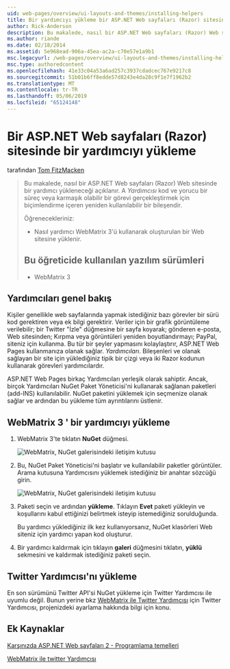 ```yaml
---
uid: web-pages/overview/ui-layouts-and-themes/installing-helpers
title: Bir yardımcıyı yükleme bir ASP.NET Web sayfaları (Razor) sitesinde | Microsoft Docs
author: Rick-Anderson
description: Bu makalede, nasıl bir ASP.NET Web sayfaları (Razor) Web sitesinde bir yardımcı yükleneceği açıklanır. Bir yardımcı kod ve işaretlemede başına içeren yeniden kullanılabilir bir bileşen olan...
ms.author: riande
ms.date: 02/18/2014
ms.assetid: 5e968ead-906a-45ea-ac2a-c70e57e1a9b1
msc.legacyurl: /web-pages/overview/ui-layouts-and-themes/installing-helpers
msc.type: authoredcontent
ms.openlocfilehash: 41e33c04a53a6ad257c3937cdadcec767e9217c8
ms.sourcegitcommit: 51b01b6ff8edde57d8243e4da28c9f1e7f1962b2
ms.translationtype: MT
ms.contentlocale: tr-TR
ms.lasthandoff: 05/06/2019
ms.locfileid: "65124148"
---
```

# <a name="installing-a-helper-in-an-aspnet-web-pages-razor-site"></a>Bir ASP.NET Web sayfaları (Razor) sitesinde bir yardımcıyı yükleme

tarafından [Tom FitzMacken](https://github.com/tfitzmac)

> Bu makalede, nasıl bir ASP.NET Web sayfaları (Razor) Web sitesinde bir yardımcı yükleneceği açıklanır. A *Yardımcısı* kod ve yorucu bir süreç veya karmaşık olabilir bir görevi gerçekleştirmek için biçimlendirme içeren yeniden kullanılabilir bir bileşendir.
> 
> Öğrenecekleriniz:
> 
> - Nasıl yardımcı WebMatrix 3'ü kullanarak oluşturulan bir Web sitesine yüklenir.
>   
> 
> ## <a name="software-versions-used-in-the-tutorial"></a>Bu öğreticide kullanılan yazılım sürümleri
> 
> 
> - WebMatrix 3

## <a name="overview-of-helpers"></a>Yardımcıları genel bakış

Kişiler genellikle web sayfalarında yapmak istediğiniz bazı görevler bir sürü kod gerektiren veya ek bilgi gerektirir. Veriler için bir grafik görüntüleme verilebilir; bir Twitter "İzle" düğmesine bir sayfa koyarak; gönderen e-posta, Web sitesinden; Kırpma veya görüntüleri yeniden boyutlandırmayı; PayPal, siteniz için kullanma. Bu tür bir şeyler yapmasını kolaylaştırır, ASP.NET Web Pages kullanmanıza olanak sağlar. *Yardımcıları*. Bileşenleri ve olanak sağlayan bir site için yüklediğiniz tipik bir çizgi veya iki Razor kodunun kullanarak görevleri yardımcılardır.

ASP.NET Web Pages birkaç Yardımcıları yerleşik olarak sahiptir. Ancak, birçok Yardımcıları NuGet Paket Yöneticisi'ni kullanarak sağlanan paketleri (add-INS) kullanılabilir. NuGet paketini yüklemek için seçmenize olanak sağlar ve ardından bu yükleme tüm ayrıntılarını üstlenir.

## <a name="installing-a-helper-in-webmatrix-3"></a>WebMatrix 3 ' bir yardımcıyı yükleme

1. WebMatrix 3'te tıklatın **NuGet** düğmesi.

    ![WebMatrix, NuGet galerisindeki iletişim kutusu](installing-helpers/_static/image1.png)
2. Bu, NuGet Paket Yöneticisi'ni başlatır ve kullanılabilir paketler görüntüler. Arama kutusuna Yardımcısını yüklemek istediğiniz bir anahtar sözcüğü girin.

    ![WebMatrix, NuGet galerisindeki iletişim kutusu](installing-helpers/_static/image2.png)
3. Paketi seçin ve ardından **yükleme**. Tıklayın **Evet** paketi yükleyin ve koşullarını kabul ettiğinizi belirtmek isteyip istemediğiniz sorulduğunda.

     Bu yardımcı yüklediğiniz ilk kez kullanıyorsanız, NuGet klasörleri Web siteniz için yardımcı yapan kod oluşturur.
4. Bir yardımcı kaldırmak için tıklayın **galeri** düğmesini tıklatın, **yüklü** sekmesini ve kaldırmak istediğiniz paketi seçin.

## <a name="installing-the-twitter-helper"></a>Twitter Yardımcısı'nı yükleme

En son sürümünü Twitter API'si NuGet yükleme için Twitter Yardımcısı ile uyumlu değil. Bunun yerine bkz [WebMatrix ile Twitter Yardımcısı](twitter-helper.md) için Twitter Yardımcısı, projenizdeki ayarlama hakkında bilgi için konu.

<a id="Additional_Resources"></a>
## <a name="additional-resources"></a>Ek Kaynaklar

[Karşınızda ASP.NET Web sayfaları 2 - Programlama temelleri](../getting-started/introducing-razor-syntax-c.md)

[WebMatrix ile twitter Yardımcısı](twitter-helper.md)
